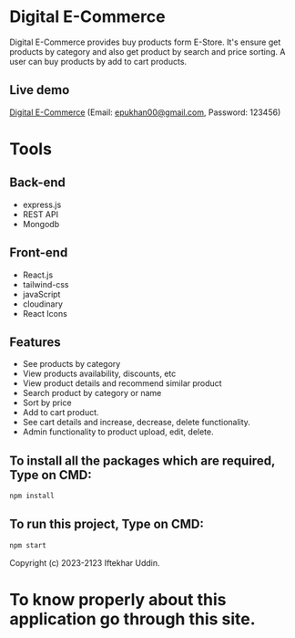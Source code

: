 # Digital E-Commerce
Digital E-Commerce provides buy products form E-Store. It's ensure get products by category and also get product by search and price sorting. A user can buy products by add to cart products.
## Live demo
[Digital E-Commerce](https://e-commerce-client-gtx6.onrender.com)
(Email: epukhan00@gmail.com, Password: 123456)
# Tools
## Back-end
* express.js
* REST API
* Mongodb
## Front-end
* React.js
* tailwind-css
* javaScript
* cloudinary
* React Icons
## Features
* See products by category
* View products availability, discounts, etc
* View product details and recommend similar product
* Search product by category or name
* Sort by price
* Add to cart product.
* See cart details and increase, decrease, delete functionality.
* Admin functionality to product upload, edit, delete.
## To install all the packages which are required, Type on CMD:
```bash
npm install
```
## To run this project, Type on CMD:
```bash
npm start
```
Copyright (c) 2023-2123 Iftekhar Uddin.

# To know properly about this application go through this site.
